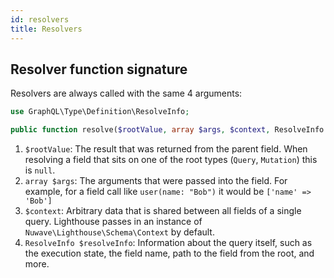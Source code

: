 ```yaml
---
id: resolvers
title: Resolvers
---
```


## Resolver function signature

Resolvers are always called with the same 4 arguments:

```php
use GraphQL\Type\Definition\ResolveInfo;

public function resolve($rootValue, array $args, $context, ResolveInfo $resolveInfo);
```

1. `$rootValue`: The result that was returned from the parent field.
When resolving a field that sits on one of the root types (`Query`, `Mutation`) this is `null`.
2. `array $args`: The arguments that were passed into the field.
For example, for a field call like `user(name: "Bob")` it would be `['name' => 'Bob']`
3. `$context`: Arbitrary data that is shared between all fields of a single query.
Lighthouse passes in an instance of `Nuwave\Lighthouse\Schema\Context` by default.
4. `ResolveInfo $resolveInfo`: Information about the query itself,
such as the execution state, the field name, path to the field from the root, and more.
